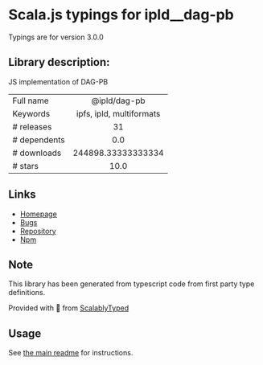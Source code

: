 
# Scala.js typings for ipld__dag-pb

Typings are for version 3.0.0

## Library description:
JS implementation of DAG-PB

|                    |                 |
| ------------------ | :-------------: |
| Full name          | @ipld/dag-pb |
| Keywords           | ipfs, ipld, multiformats |
| # releases         | 31 |
| # dependents       | 0.0 |
| # downloads        | 244898.33333333334 |
| # stars            | 10.0 |

## Links
- [Homepage](https://github.com/ipld/js-dag-pb#readme)
- [Bugs](https://github.com/ipld/js-dag-pb/issues)
- [Repository](https://github.com/ipld/js-dag-pb)
- [Npm](https://www.npmjs.com/package/%40ipld%2Fdag-pb)
    


## Note
This library has been generated from typescript code from first party type definitions.

Provided with :purple_heart: from [ScalablyTyped](https://github.com/oyvindberg/ScalablyTyped)

## Usage
See [the main readme](../../readme.md) for instructions.


